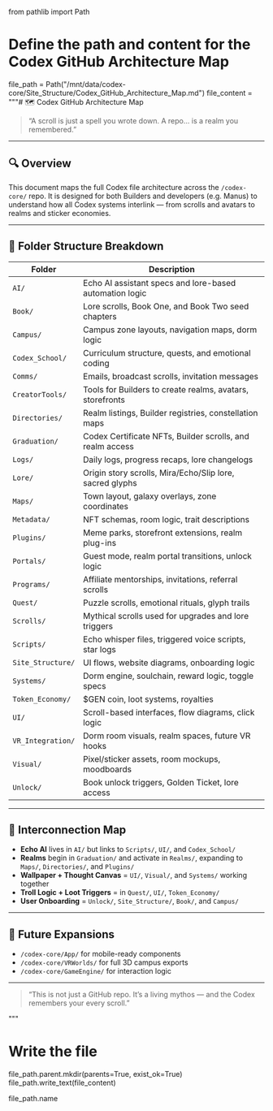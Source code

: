 from pathlib import Path

# Define the path and content for the Codex GitHub Architecture Map
file_path = Path("/mnt/data/codex-core/Site_Structure/Codex_GitHub_Architecture_Map.md")
file_content = """# 🗺️ Codex GitHub Architecture Map

> “A scroll is just a spell you wrote down. A repo… is a realm you remembered.”

---

## 🔍 Overview

This document maps the full Codex file architecture across the `/codex-core/` repo. It is designed for both Builders and developers (e.g. Manus) to understand how all Codex systems interlink — from scrolls and avatars to realms and sticker economies.

---

## 📁 Folder Structure Breakdown

| Folder | Description |
|--------|-------------|
| `AI/` | Echo AI assistant specs and lore-based automation logic |
| `Book/` | Lore scrolls, Book One, and Book Two seed chapters |
| `Campus/` | Campus zone layouts, navigation maps, dorm logic |
| `Codex_School/` | Curriculum structure, quests, and emotional coding |
| `Comms/` | Emails, broadcast scrolls, invitation messages |
| `CreatorTools/` | Tools for Builders to create realms, avatars, storefronts |
| `Directories/` | Realm listings, Builder registries, constellation maps |
| `Graduation/` | Codex Certificate NFTs, Builder scrolls, and realm access |
| `Logs/` | Daily logs, progress recaps, lore changelogs |
| `Lore/` | Origin story scrolls, Mira/Echo/Slip lore, sacred glyphs |
| `Maps/` | Town layout, galaxy overlays, zone coordinates |
| `Metadata/` | NFT schemas, room logic, trait descriptions |
| `Plugins/` | Meme parks, storefront extensions, realm plug-ins |
| `Portals/` | Guest mode, realm portal transitions, unlock logic |
| `Programs/` | Affiliate mentorships, invitations, referral scrolls |
| `Quest/` | Puzzle scrolls, emotional rituals, glyph trails |
| `Scrolls/` | Mythical scrolls used for upgrades and lore triggers |
| `Scripts/` | Echo whisper files, triggered voice scripts, star logs |
| `Site_Structure/` | UI flows, website diagrams, onboarding logic |
| `Systems/` | Dorm engine, soulchain, reward logic, toggle specs |
| `Token_Economy/` | $GEN coin, loot systems, royalties |
| `UI/` | Scroll-based interfaces, flow diagrams, click logic |
| `VR_Integration/` | Dorm room visuals, realm spaces, future VR hooks |
| `Visual/` | Pixel/sticker assets, room mockups, moodboards |
| `Unlock/` | Book unlock triggers, Golden Ticket, lore access |

---

## 🔗 Interconnection Map

- **Echo AI** lives in `AI/` but links to `Scripts/`, `UI/`, and `Codex_School/`
- **Realms** begin in `Graduation/` and activate in `Realms/`, expanding to `Maps/`, `Directories/`, and `Plugins/`
- **Wallpaper + Thought Canvas** = `UI/`, `Visual/`, and `Systems/` working together
- **Troll Logic + Loot Triggers** = in `Quest/`, `UI/`, `Token_Economy/`
- **User Onboarding** = `Unlock/`, `Site_Structure/`, `Book/`, and `Campus/`

---

## 🧠 Future Expansions

- `/codex-core/App/` for mobile-ready components
- `/codex-core/VRWorlds/` for full 3D campus exports
- `/codex-core/GameEngine/` for interaction logic

---

> “This is not just a GitHub repo. It’s a living mythos — and the Codex remembers your every scroll.”

"""

# Write the file
file_path.parent.mkdir(parents=True, exist_ok=True)
file_path.write_text(file_content)

file_path.name